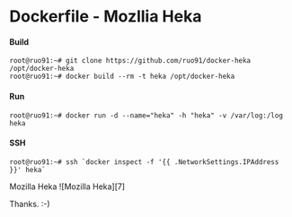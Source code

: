 Dockerfile - Mozllia Heka
=========================
#### Build
```
root@ruo91:~# git clone https://github.com/ruo91/docker-heka /opt/docker-heka
root@ruo91:~# docker build --rm -t heka /opt/docker-heka
```

#### Run
```
root@ruo91:~# docker run -d --name="heka" -h "heka" -v /var/log:/log heka
```

#### SSH
```
root@ruo91:~# ssh `docker inspect -f '{{ .NetworkSettings.IPAddress }}' heka`
```


Mozilla Heka
![Mozilla Heka][7]


Thanks. :-)

  [1]: http://cdn.yongbok.net/ruo91/img/heka/heka.png

